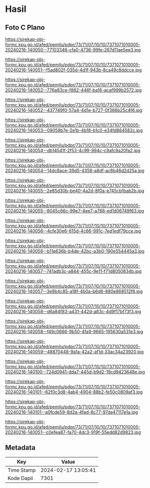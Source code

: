 # Hasil

## Foto C Plano

https://sirekap-obj-formc.kpu.go.id/afed/pemilu/pdpr/73/71/07/10/10/7371071010005-20240216-140050--77103346-cfa0-4736-99fe-267d11ae5ee3.jpg

https://sirekap-obj-formc.kpu.go.id/afed/pemilu/pdpr/73/71/07/10/10/7371071010005-20240216-140051--f5ad802f-035d-4d1f-943b-8ca49c8ddcce.jpg

https://sirekap-obj-formc.kpu.go.id/afed/pemilu/pdpr/73/71/07/10/10/7371071010005-20240216-140052--776a83ce-f862-446f-ba16-acaf999b2572.jpg

https://sirekap-obj-formc.kpu.go.id/afed/pemilu/pdpr/73/71/07/10/10/7371071010005-20240216-140052--437749f0-57a4-4d1e-b727-0f366b25c4f6.jpg

https://sirekap-obj-formc.kpu.go.id/afed/pemilu/pdpr/73/71/07/10/10/7371071010005-20240216-140053--09059b7e-2e1b-4b18-b1c0-e34fd864582c.jpg

https://sirekap-obj-formc.kpu.go.id/afed/pemilu/pdpr/73/71/07/10/10/7371071010005-20240216-140054--db14541f-2f53-4c99-994c-c9afc9a20fa2.jpg

https://sirekap-obj-formc.kpu.go.id/afed/pemilu/pdpr/73/71/07/10/10/7371071010005-20240216-140054--14dc8ace-39d5-4358-a8df-ac6b46d2d25a.jpg

https://sirekap-obj-formc.kpu.go.id/afed/pemilu/pdpr/73/71/07/10/10/7371071010005-20240216-140055--2e85d30b-be40-4a2d-8f0a-e745cb1bab2b.jpg

https://sirekap-obj-formc.kpu.go.id/afed/pemilu/pdpr/73/71/07/10/10/7371071010005-20240216-140055--8045c66c-99e7-4ee7-a788-ed1d06749f63.jpg

https://sirekap-obj-formc.kpu.go.id/afed/pemilu/pdpr/73/71/07/10/10/7371071010005-20240216-140056--4cfe30e6-615d-4c66-991c-7ed1edf79cce.jpg

https://sirekap-obj-formc.kpu.go.id/afed/pemilu/pdpr/73/71/07/10/10/7371071010005-20240216-140056--b11e636b-b4de-42bc-a3b0-190e554445a3.jpg

https://sirekap-obj-formc.kpu.go.id/afed/pemilu/pdpr/73/71/07/10/10/7371071010005-20240216-140057--741adb3c-a844-455c-9e11-f71d8050834b.jpg

https://sirekap-obj-formc.kpu.go.id/afed/pemilu/pdpr/73/71/07/10/10/7371071010005-20240216-140057--3e9b4c85-a18f-4b0a-b6d6-880e868512f6.jpg

https://sirekap-obj-formc.kpu.go.id/afed/pemilu/pdpr/73/71/07/10/10/7371071010005-20240216-140058--d6a84f83-a431-442d-a83c-4d9f17bf73f3.jpg

https://sirekap-obj-formc.kpu.go.id/afed/pemilu/pdpr/73/71/07/10/10/7371071010005-20240216-140058--f49c0666-9b50-4fa9-9665-195630a531e3.jpg

https://sirekap-obj-formc.kpu.go.id/afed/pemilu/pdpr/73/71/07/10/10/7371071010005-20240216-140059--48870448-9a1a-42a2-af1d-33ac34a23920.jpg

https://sirekap-obj-formc.kpu.go.id/afed/pemilu/pdpr/73/71/07/10/10/7371071010005-20240216-140100--724d0941-dda7-445d-b9d2-19cd9423648e.jpg

https://sirekap-obj-formc.kpu.go.id/afed/pemilu/pdpr/73/71/07/10/10/7371071010005-20240216-140101--62f0c3d8-4ab4-4904-88b2-fe50c0809af3.jpg

https://sirekap-obj-formc.kpu.go.id/afed/pemilu/pdpr/73/71/07/10/10/7371071010005-20240216-140101--a0fcde59-8d2a-4fad-8c77-97da47117e1a.jpg

https://sirekap-obj-formc.kpu.go.id/afed/pemilu/pdpr/73/71/07/10/10/7371071010005-20240216-140051--c0efea87-fa70-4dc3-919f-55edd82d9823.jpg


## Metadata

| Key        | Value               |
| ---------- | ------------------- |
| Time Stamp | 2024-02-17 13:05:41 |
| Kode Dapil | 7301                |



